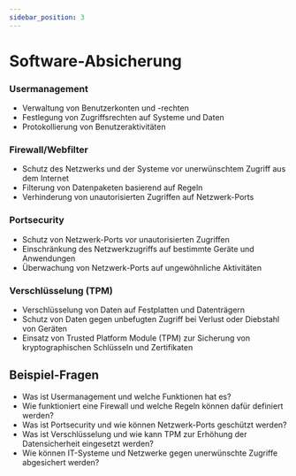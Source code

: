 ```yaml
---
sidebar_position: 3
---
```


# Software-Absicherung

<!-- Möglichkeiten der softwaretechnischen Absicherung implementieren können

-   Usermanagement
-   Firewall/Webfilter
-   Portsecurity
-   Verschlüsselung (TPM) -->

### Usermanagement

-   Verwaltung von Benutzerkonten und -rechten
-   Festlegung von Zugriffsrechten auf Systeme und Daten
-   Protokollierung von Benutzeraktivitäten

### Firewall/Webfilter

-   Schutz des Netzwerks und der Systeme vor unerwünschtem Zugriff aus dem Internet
-   Filterung von Datenpaketen basierend auf Regeln
-   Verhinderung von unautorisierten Zugriffen auf Netzwerk-Ports

### Portsecurity

-   Schutz von Netzwerk-Ports vor unautorisierten Zugriffen
-   Einschränkung des Netzwerkzugriffs auf bestimmte Geräte und Anwendungen
-   Überwachung von Netzwerk-Ports auf ungewöhnliche Aktivitäten

### Verschlüsselung (TPM)

-   Verschlüsselung von Daten auf Festplatten und Datenträgern
-   Schutz von Daten gegen unbefugten Zugriff bei Verlust oder Diebstahl von Geräten
-   Einsatz von Trusted Platform Module (TPM) zur Sicherung von kryptographischen Schlüsseln und Zertifikaten

## Beispiel-Fragen

-   Was ist Usermanagement und welche Funktionen hat es?
-   Wie funktioniert eine Firewall und welche Regeln können dafür definiert werden?
-   Was ist Portsecurity und wie können Netzwerk-Ports geschützt werden?
-   Was ist Verschlüsselung und wie kann TPM zur Erhöhung der Datensicherheit eingesetzt werden?
-   Wie können IT-Systeme und Netzwerke gegen unerwünschte Zugriffe abgesichert werden?
